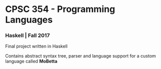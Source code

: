 # CPSC 354 - Programming Languages
### Haskell | Fall 2017

Final project written in Haskell

Contains abstract syntax tree, parser and language support for a custom language called __MoBetta__
